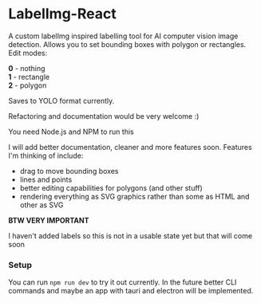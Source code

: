 # LabelImg-React

A custom labelImg inspired labelling tool for AI computer vision image detection. Allows you to set bounding boxes with polygon or rectangles. Edit modes:

**0** - nothing  
**1** - rectangle  
**2** - polygon

Saves to YOLO format currently.

Refactoring and documentation would be very welcome :)

You need Node.js and NPM to run this

I will add better documentation, cleaner and more features soon. Features I'm thinking of include:

-   drag to move bounding boxes
-   lines and points
-   better editing capabilities for polygons (and other stuff)
-   rendering everything as SVG graphics rather than some as HTML and other as SVG

**BTW VERY IMPORTANT**

I haven't added labels so this is not in a usable state yet but that will come soon

### Setup

You can run `npm run dev` to try it out currently. In the future better CLI commands and maybe an app with tauri and electron will be implemented.
